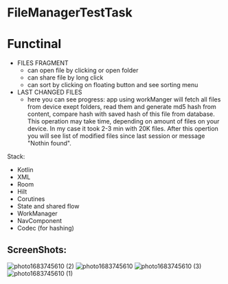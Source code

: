 # FileManagerTestTask

# Functinal
- FILES FRAGMENT
  - can open file by clicking or open folder
  - can share file by long click
  - can sort by clicking on floating button and see sorting menu
- LAST CHANGED FILES
  - here you can see progress: app using workManger will fetch all files from device exept folders, read them and generate md5 hash from content,
    compare hash with saved hash of this file from database. This operation may take time, depending 
    on amount of files on your device. In my case it took 2-3 min with 20K files. After this opertion you will see list of modified
    files since last session or message "Nothin found".

Stack:
- Kotlin
- XML
- Room
- Hilt
- Corutines
- State and shared flow
- WorkManager
- NavComponent
- Codec (for hashing)

## ScreenShots:
![photo1683745610 (2)](https://github.com/BoikoIlya/FileManagerTestTask/assets/100340546/0f5bef60-70b7-47bd-9020-ea29c99a2bbc)
![photo1683745610](https://github.com/BoikoIlya/FileManagerTestTask/assets/100340546/0cc0f9b8-60cd-4447-b9fd-d958e4baf60e)
![photo1683745610 (3)](https://github.com/BoikoIlya/FileManagerTestTask/assets/100340546/cfd071b9-887d-47b9-a7f4-57b1c9ebc2d9)
![photo1683745610 (1)](https://github.com/BoikoIlya/FileManagerTestTask/assets/100340546/9556ad0f-789d-4033-a714-0b0b94b49648)
